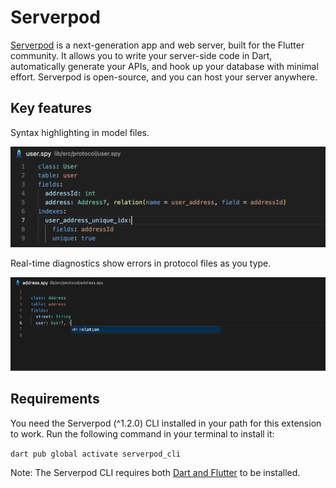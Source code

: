 # Serverpod

[Serverpod](https://serverpod.dev) is a next-generation app and web server, built for the Flutter community. It allows you to write your server-side code in Dart, automatically generate your APIs, and hook up your database with minimal effort. Serverpod is open-source, and you can host your server anywhere.

## Key features

Syntax highlighting in model files.

![Syntax highlighting](https://github.com/serverpod/serverpod/blob/main/tools/serverpod_vscode_extension/assets/images/syntax-highlighting.png?raw=true)

Real-time diagnostics show errors in protocol files as you type.

![Diagnostics](https://github.com/serverpod/serverpod/blob/main/tools/serverpod_vscode_extension/assets/videos/diagnostics.gif?raw=true)

## Requirements

You need the Serverpod (^1.2.0) CLI installed in your path for this extension to work. Run the following command in your terminal to install it:

`dart pub global activate serverpod_cli`

Note: The Serverpod CLI requires both [Dart and Flutter](https://docs.flutter.dev/get-started/install) to be installed.

